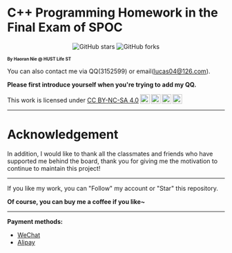 # C++ Programming Homework in the Final Exam of SPOC

<center>
  <img src="https://img.shields.io/github/stars/lucas04-nhr/SPOC-Final.svg" alt="GitHub stars" href="https://github.com//lucas04-nhr/SPOC-Final/stargazers"/>
  <img src="https://img.shields.io/github/forks/lucas04-nhr/SPOC-Final.svg" alt="GitHub forks" href="https://github.com/lucas04-nhr/SPOC-Final/network/members"/>
</center>

<font size = 1>**By Haoran Nie @ HUST Life ST**</font>

You can also contact me via QQ(3152599) or email(lucas04@126.com). 

**Please first introduce yourself when you're trying to add my QQ.**

<p xmlns:cc="http://creativecommons.org/ns#" >This work is licensed under <a href="http://creativecommons.org/licenses/by-nc-sa/4.0/?ref=chooser-v1" target="_blank" rel="license noopener noreferrer" style="display:inline-block;">CC BY-NC-SA 4.0<img style="height:22px!important;margin-left:3px;vertical-align:text-bottom;" src="https://mirrors.creativecommons.org/presskit/icons/cc.svg?ref=chooser-v1"><img style="height:22px!important;margin-left:3px;vertical-align:text-bottom;" src="https://mirrors.creativecommons.org/presskit/icons/by.svg?ref=chooser-v1"><img style="height:22px!important;margin-left:3px;vertical-align:text-bottom;" src="https://mirrors.creativecommons.org/presskit/icons/nc.svg?ref=chooser-v1"><img style="height:22px!important;margin-left:3px;vertical-align:text-bottom;" src="https://mirrors.creativecommons.org/presskit/icons/sa.svg?ref=chooser-v1"></a></p>

---

# **Acknowledgement**

In addition, I would like to thank all the classmates and friends who have supported me behind the board, thank you for giving me the motivation to continue to maintain this project!

---

If you like my work, you can "Follow" my account or "Star" this repository. 

**Of course, you can buy me a coffee if you like~**

---

**Payment methods:**

- [WeChat](./image/WeChat.jpg)
- [Alipay](./image/Alipay.jpg)
